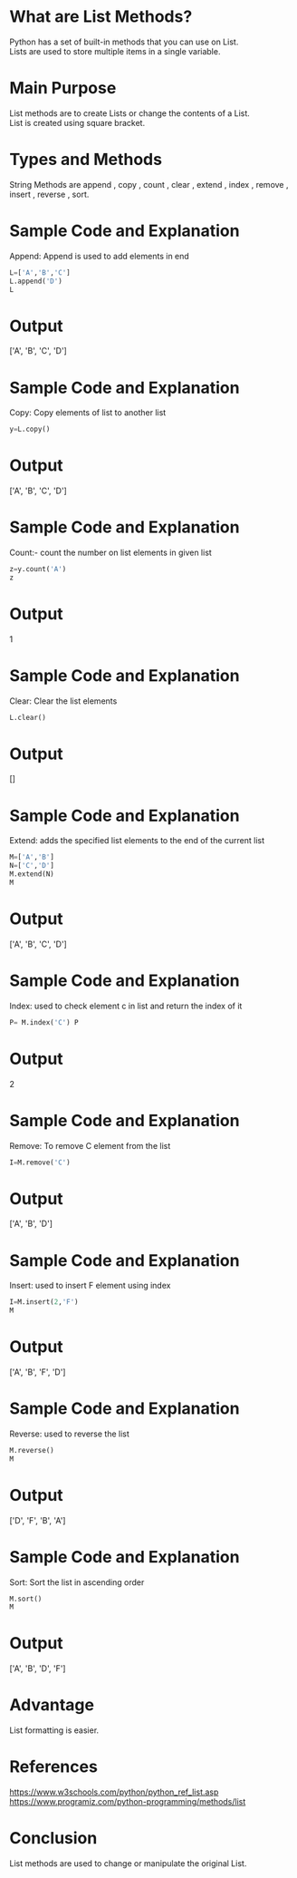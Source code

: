 # What are List Methods?

Python has a set of built-in methods that you can use on List.<br/>
Lists are used to store multiple items in a single variable.<br/>

# Main Purpose
List methods are to create Lists or change the contents of a List.<br/>
List is created using square bracket.<br/>

# Types and Methods
String Methods are append , copy , count , clear , extend , index , remove , insert , reverse , sort.

# Sample Code and Explanation
Append: Append is used to add elements in end
```Python
L=['A','B','C']
L.append('D')
L
```
# Output 
['A', 'B', 'C', 'D']<br/>

# Sample Code and Explanation
Copy: Copy elements of list to another list
```Python
y=L.copy() 
```
# Output 
['A', 'B', 'C', 'D']<br/>

# Sample Code and Explanation
Count:- count the number on list elements in given list  
```Python
z=y.count('A') 
z
```
# Output 
1<br/>

# Sample Code and Explanation
Clear: Clear the list elements
```Python
L.clear() 
```
# Output 
[]<br/>

# Sample Code and Explanation
Extend: adds the specified list elements to the end of the current list
```Python
M=['A','B']
N=['C','D']
M.extend(N) 
M
```
# Output 
['A', 'B', 'C', 'D']<br/>
# Sample Code and Explanation
Index: used to check element c in list and return the index of it
```Python
P= M.index('C') P
```
# Output 
2<br/>
# Sample Code and Explanation
Remove: To remove C element  from the list
```Python
I=M.remove('C') 
```
# Output 
['A', 'B', 'D']<br/>

# Sample Code and Explanation
Insert: used to insert F element using index
```Python
I=M.insert(2,'F') 
M
```
# Output 
['A', 'B', 'F', 'D']<br/>
# Sample Code and Explanation
Reverse: used to reverse the list
```Python
M.reverse() 
M
```
# Output 
['D', 'F', 'B', 'A']<br/>

# Sample Code and Explanation
Sort: Sort the list in ascending order
```Python
M.sort() 
M
```
# Output 
['A', 'B', 'D', 'F']<br/>

# Advantage
List formatting is easier. 

# References 
https://www.w3schools.com/python/python_ref_list.asp<br/>
https://www.programiz.com/python-programming/methods/list<br/>

# Conclusion
List methods are used to change or manipulate the original List.
